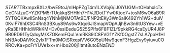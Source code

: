 $START$TBxmpxBXLz/bwE9toJ/nIHpPZgT4m1LXVbj6/iJ0iYUGM+tOHahxIcTxCeCNJzuC+YZKPM5rTUgkkqSHHhh7H1VJ/DotTYw0Ktoc7+tosM6wO6aB9R5YTQQKAwIlSnNsq4YNhMjNMOTAt9D/FNP2tEKy3Wn6aIK492Yh1W2+duiV0KvIF76hIXSC4RnS3BXuy89As6wXtqc6JISmapVOpAJjhBw3n6tUSYew+vEyRa3EHHhIdWRkKM+Dv0ssIEeduG525SPIfs6F8F1ZLf9pkkRG4caEyUR4J8P9B0RD91TyQdxyM/XZOKemFQuLVmRK89lC8FVG1YZKf0OgstZ7sLA7poH1HlhNBAoDAiVKc2yIx1FTm0MCtSRxqsiVV6G05pUNw9qenF3HgzEvy9yiuvu0ORRCvKa+pcFrYUVe1xx+mHbo200j1itmt8utoENz$END$